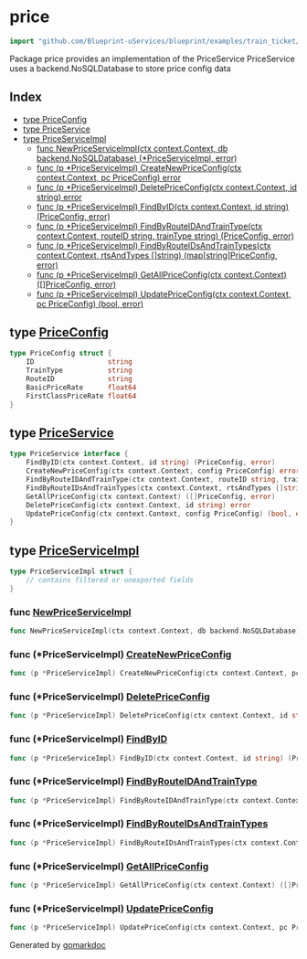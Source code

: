 <!-- Code generated by gomarkdoc. DO NOT EDIT -->

# price

```go
import "github.com/Blueprint-uServices/blueprint/examples/train_ticket/workflow/price"
```

Package price provides an implementation of the PriceService PriceService uses a backend.NoSQLDatabase to store price config data

## Index

- [type PriceConfig](<#PriceConfig>)
- [type PriceService](<#PriceService>)
- [type PriceServiceImpl](<#PriceServiceImpl>)
  - [func NewPriceServiceImpl\(ctx context.Context, db backend.NoSQLDatabase\) \(\*PriceServiceImpl, error\)](<#NewPriceServiceImpl>)
  - [func \(p \*PriceServiceImpl\) CreateNewPriceConfig\(ctx context.Context, pc PriceConfig\) error](<#PriceServiceImpl.CreateNewPriceConfig>)
  - [func \(p \*PriceServiceImpl\) DeletePriceConfig\(ctx context.Context, id string\) error](<#PriceServiceImpl.DeletePriceConfig>)
  - [func \(p \*PriceServiceImpl\) FindByID\(ctx context.Context, id string\) \(PriceConfig, error\)](<#PriceServiceImpl.FindByID>)
  - [func \(p \*PriceServiceImpl\) FindByRouteIDAndTrainType\(ctx context.Context, routeID string, trainType string\) \(PriceConfig, error\)](<#PriceServiceImpl.FindByRouteIDAndTrainType>)
  - [func \(p \*PriceServiceImpl\) FindByRouteIDsAndTrainTypes\(ctx context.Context, rtsAndTypes \[\]string\) \(map\[string\]PriceConfig, error\)](<#PriceServiceImpl.FindByRouteIDsAndTrainTypes>)
  - [func \(p \*PriceServiceImpl\) GetAllPriceConfig\(ctx context.Context\) \(\[\]PriceConfig, error\)](<#PriceServiceImpl.GetAllPriceConfig>)
  - [func \(p \*PriceServiceImpl\) UpdatePriceConfig\(ctx context.Context, pc PriceConfig\) \(bool, error\)](<#PriceServiceImpl.UpdatePriceConfig>)


<a name="PriceConfig"></a>
## type [PriceConfig](<https://gitlab.mpi-sws.org/cld/blueprint2/blueprint/blob/main/examples/train_ticket/workflow/price/data.go#L3-L9>)



```go
type PriceConfig struct {
    ID                  string
    TrainType           string
    RouteID             string
    BasicPriceRate      float64
    FirstClassPriceRate float64
}
```

<a name="PriceService"></a>
## type [PriceService](<https://gitlab.mpi-sws.org/cld/blueprint2/blueprint/blob/main/examples/train_ticket/workflow/price/priceService.go#L14-L22>)



```go
type PriceService interface {
    FindByID(ctx context.Context, id string) (PriceConfig, error)
    CreateNewPriceConfig(ctx context.Context, config PriceConfig) error
    FindByRouteIDAndTrainType(ctx context.Context, routeID string, trainType string) (PriceConfig, error)
    FindByRouteIDsAndTrainTypes(ctx context.Context, rtsAndTypes []string) (map[string]PriceConfig, error)
    GetAllPriceConfig(ctx context.Context) ([]PriceConfig, error)
    DeletePriceConfig(ctx context.Context, id string) error
    UpdatePriceConfig(ctx context.Context, config PriceConfig) (bool, error)
}
```

<a name="PriceServiceImpl"></a>
## type [PriceServiceImpl](<https://gitlab.mpi-sws.org/cld/blueprint2/blueprint/blob/main/examples/train_ticket/workflow/price/priceService.go#L24-L26>)



```go
type PriceServiceImpl struct {
    // contains filtered or unexported fields
}
```

<a name="NewPriceServiceImpl"></a>
### func [NewPriceServiceImpl](<https://gitlab.mpi-sws.org/cld/blueprint2/blueprint/blob/main/examples/train_ticket/workflow/price/priceService.go#L28>)

```go
func NewPriceServiceImpl(ctx context.Context, db backend.NoSQLDatabase) (*PriceServiceImpl, error)
```



<a name="PriceServiceImpl.CreateNewPriceConfig"></a>
### func \(\*PriceServiceImpl\) [CreateNewPriceConfig](<https://gitlab.mpi-sws.org/cld/blueprint2/blueprint/blob/main/examples/train_ticket/workflow/price/priceService.go#L88>)

```go
func (p *PriceServiceImpl) CreateNewPriceConfig(ctx context.Context, pc PriceConfig) error
```



<a name="PriceServiceImpl.DeletePriceConfig"></a>
### func \(\*PriceServiceImpl\) [DeletePriceConfig](<https://gitlab.mpi-sws.org/cld/blueprint2/blueprint/blob/main/examples/train_ticket/workflow/price/priceService.go#L70>)

```go
func (p *PriceServiceImpl) DeletePriceConfig(ctx context.Context, id string) error
```



<a name="PriceServiceImpl.FindByID"></a>
### func \(\*PriceServiceImpl\) [FindByID](<https://gitlab.mpi-sws.org/cld/blueprint2/blueprint/blob/main/examples/train_ticket/workflow/price/priceService.go#L32>)

```go
func (p *PriceServiceImpl) FindByID(ctx context.Context, id string) (PriceConfig, error)
```



<a name="PriceServiceImpl.FindByRouteIDAndTrainType"></a>
### func \(\*PriceServiceImpl\) [FindByRouteIDAndTrainType](<https://gitlab.mpi-sws.org/cld/blueprint2/blueprint/blob/main/examples/train_ticket/workflow/price/priceService.go#L110>)

```go
func (p *PriceServiceImpl) FindByRouteIDAndTrainType(ctx context.Context, routeID string, trainType string) (PriceConfig, error)
```



<a name="PriceServiceImpl.FindByRouteIDsAndTrainTypes"></a>
### func \(\*PriceServiceImpl\) [FindByRouteIDsAndTrainTypes](<https://gitlab.mpi-sws.org/cld/blueprint2/blueprint/blob/main/examples/train_ticket/workflow/price/priceService.go#L135>)

```go
func (p *PriceServiceImpl) FindByRouteIDsAndTrainTypes(ctx context.Context, rtsAndTypes []string) (map[string]PriceConfig, error)
```



<a name="PriceServiceImpl.GetAllPriceConfig"></a>
### func \(\*PriceServiceImpl\) [GetAllPriceConfig](<https://gitlab.mpi-sws.org/cld/blueprint2/blueprint/blob/main/examples/train_ticket/workflow/price/priceService.go#L53>)

```go
func (p *PriceServiceImpl) GetAllPriceConfig(ctx context.Context) ([]PriceConfig, error)
```



<a name="PriceServiceImpl.UpdatePriceConfig"></a>
### func \(\*PriceServiceImpl\) [UpdatePriceConfig](<https://gitlab.mpi-sws.org/cld/blueprint2/blueprint/blob/main/examples/train_ticket/workflow/price/priceService.go#L79>)

```go
func (p *PriceServiceImpl) UpdatePriceConfig(ctx context.Context, pc PriceConfig) (bool, error)
```



Generated by [gomarkdoc](<https://github.com/princjef/gomarkdoc>)
